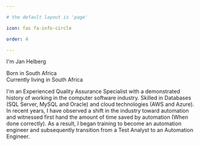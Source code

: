 ```yaml
---

# the default layout is 'page'

icon: fas fa-info-circle

order: 4

---
```

I'm Jan Helberg

Born in South Africa\
Currently living in South Africa

I'm an Experienced Quality Assurance Specialist with a demonstrated history of working in the computer software industry. Skilled in Databases (SQL Server, MySQL and Oracle) and cloud technologies (AWS and Azure).
In recent years, I have observed a shift in the industry toward automation and witnessed first hand the amount of time saved by automation (When done correctly). As a result, I began training to become an automation engineer and subsequently transition from a Test Analyst to an Automation Engineer.